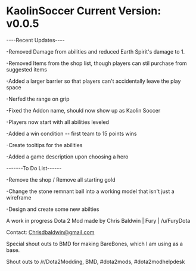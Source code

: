 KaolinSoccer
Current Version: v0.0.5
=========================

----Recent Updates----

-Removed Damage from abilities and reduced Earth Spirit's damage to 1.

-Removed Items from the shop list, though players can stil purchase from suggested items

-Added a larger barrier so that players can't accidentally leave the play space

-Nerfed the range on grip

-Fixed the Addon name, should now show up as Kaolin Soccer

-Players now start with all abilities leveled

-Added a win condition -- first team to 15 points wins

-Create tooltips for the abilities

-Added a game description upon choosing a hero


-------To Do List------
  
-Remove the shop / Remove all starting gold

-Change the stone remnant ball into a working model that isn't just a wireframe

-Design and create some new abilties



A work in progress Dota 2 Mod made by Chris Baldwin | Fury | /u/FuryDota

Contact: Chrisdbaldwin@gmail.com

Special shout outs to BMD for making BareBones, which I am using as a base. 

Shout outs to /r/Dota2Modding, BMD, #dota2mods, #dota2modhelpdesk
